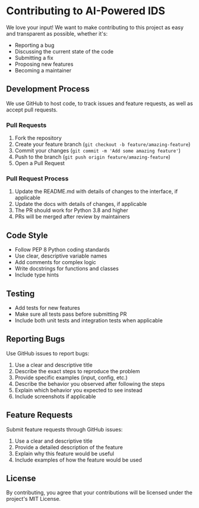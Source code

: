 # Contributing to AI-Powered IDS

We love your input! We want to make contributing to this project as easy and transparent as possible, whether it's:

- Reporting a bug
- Discussing the current state of the code
- Submitting a fix
- Proposing new features
- Becoming a maintainer

## Development Process

We use GitHub to host code, to track issues and feature requests, as well as accept pull requests.

### Pull Requests

1. Fork the repository
2. Create your feature branch (`git checkout -b feature/amazing-feature`)
3. Commit your changes (`git commit -m 'Add some amazing feature'`)
4. Push to the branch (`git push origin feature/amazing-feature`)
5. Open a Pull Request

### Pull Request Process

1. Update the README.md with details of changes to the interface, if applicable
2. Update the docs with details of changes, if applicable
3. The PR should work for Python 3.8 and higher
4. PRs will be merged after review by maintainers

## Code Style

- Follow PEP 8 Python coding standards
- Use clear, descriptive variable names
- Add comments for complex logic
- Write docstrings for functions and classes
- Include type hints

## Testing

- Add tests for new features
- Make sure all tests pass before submitting PR
- Include both unit tests and integration tests when applicable

## Reporting Bugs

Use GitHub issues to report bugs:

1. Use a clear and descriptive title
2. Describe the exact steps to reproduce the problem
3. Provide specific examples (input, config, etc.)
4. Describe the behavior you observed after following the steps
5. Explain which behavior you expected to see instead
6. Include screenshots if applicable

## Feature Requests

Submit feature requests through GitHub issues:

1. Use a clear and descriptive title
2. Provide a detailed description of the feature
3. Explain why this feature would be useful
4. Include examples of how the feature would be used

## License

By contributing, you agree that your contributions will be licensed under the project's MIT License.